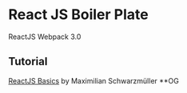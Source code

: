# React JS Boiler Plate

ReactJS
Webpack 3.0

## Tutorial 

[ReactJS Basics](https://www.youtube.com/watch?v=JPT3bFIwJYA&list=PL55RiY5tL51oyA8euSROLjMFZbXaV7skS) by Maximilian Schwarzmüller **OG